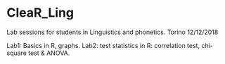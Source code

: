 # CleaR_Ling


Lab sessions for students in Linguistics and phonetics.
Torino 12/12/2018

Lab1: Basics in R, graphs.
Lab2: test statistics in R: correlation test, chi-square test & ANOVA.

